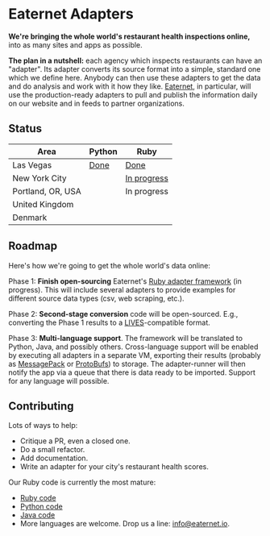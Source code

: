 # Eaternet Adapters

**We're bringing the whole world's restaurant health inspections online,**
into as many sites and apps as possible.

**The plan in a nutshell:** each agency which inspects restaurants can have an "adapter".
Its adapter converts its source format into a simple, standard one which we define here. Anybody can then use these adapters to get the
data and do analysis and work with it how they like. [Eaternet](http://eaternet.io/), in particular, will use the production-ready 
adapters to pull and publish the information daily on our website and in feeds to partner organizations.

## Status

| Area              | Python   | Ruby        |
|-------------------|----------|-------------|
| Las Vegas         | [Done](https://github.com/eaternet/adapters-python/blob/master/eaternet/adapters/agencies/snhd.py) | [Done](https://github.com/eaternet/adapters-ruby/blob/master/lib/eaternet/adapters/agencies/snhd.rb)    |
| New York City     |          | [In progress](https://github.com/eaternet/adapters-ruby/pull/8) |
| Portland, OR, USA |          | In progress |
| United Kingdom    |          |             |
| Denmark           |          |             |



## Roadmap

Here's how we're going to get the whole world's data online:

Phase 1: **Finish open-sourcing** Eaternet's [Ruby adapter framework](https://github.com/eaternet/adapters-ruby) (in progress). This will include several
adapters to provide examples for different source data types (csv, web scraping, etc.).

Phase 2: **Second-stage conversion** code will be open-sourced. E.g., converting the Phase 1 results to a [LIVES](http://www.yelp.com/healthscores)-compatible format.

Phase 3: **Multi-language support**. The framework will be translated to Python, Java, and possibly others. 
Cross-language support will be enabled by executing all adapters
in a separate VM, exporting their results (probably as [MessagePack](http://msgpack.org) or [ProtoBufs](http://blog.codeclimate.com/blog/2014/06/05/choose-protocol-buffers/)) to storage. The
adapter-runner will then notify the app via a queue that there is data ready to be imported.
Support for any language will possible.


## Contributing

Lots of ways to help:

* Critique a PR, even a closed one.
* Do a small refactor.
* Add documentation. 
* Write an adapter for your city's restaurant health scores. 

Our Ruby code is currently the most mature:

* [Ruby code](https://github.com/eaternet/adapters-ruby)
* [Python code](https://github.com/eaternet/adapters-python)
* [Java code](https://github.com/eaternet/adapters-java)
* More languages are welcome. Drop us a line: info@eaternet.io.
